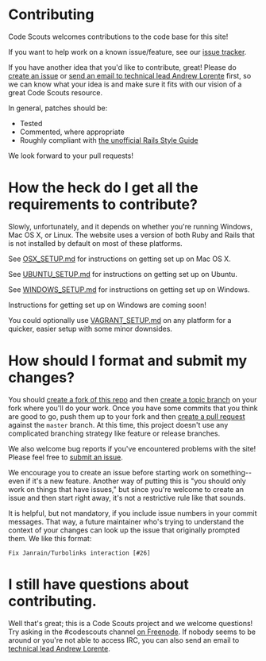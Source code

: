 Contributing
============

Code Scouts welcomes contributions to the code base for this site!

If you want to help work on a known issue/feature, see our [issue tracker](https://trello.com/b/pHnfhYyh/green-mercury-new-codescouts-website).

If you have another idea that you'd like to contribute, great! Please do [create an issue](https://github.com/code-scouts/green_mercury/issues/) or [send an email to technical lead Andrew Lorente](mailto:andrew.lorente@gmail.com) first, so we can know what your idea is and make sure it fits with our vision of a great Code Scouts resource.

In general, patches should be:
* Tested
* Commented, where appropriate
* Roughly compliant with [the unofficial Rails Style Guide](https://github.com/bbatsov/rails-style-guide)

We look forward to your pull requests!


How the heck do I get all the requirements to contribute?
=========================================================

Slowly, unfortunately, and it depends on whether you're running Windows, Mac OS X, or Linux.
The website uses a version of both Ruby and Rails that is not installed by default on most of these platforms.

See [OSX_SETUP.md](OSX_SETUP.md) for instructions on getting set up on Mac OS X.

See [UBUNTU_SETUP.md](UBUNTU_SETUP.md) for instructions on getting set up on Ubuntu.

See [WINDOWS_SETUP.md](WINDOWS_SETUP.md) for instructions on getting set up on Windows.

Instructions for getting set up on Windows are coming soon!

You could optionally use [VAGRANT_SETUP.md](VAGRANT_SETUP.md) on any platform for a quicker, easier setup with some minor downsides.

How should I format and submit my changes?
==========================================

You should [create a fork of this repo](https://help.github.com/articles/fork-a-repo) and then [create a topic branch](http://git-scm.com/book/en/Git-Branching-Branching-Workflows#Topic-Branches) on your fork where you'll do your work. Once you have some commits that you think are good to go, push them up to your fork and then [create a pull request](https://help.github.com/articles/using-pull-requests) against the `master` branch. At this time, this project doesn't use any complicated branching strategy like feature or release branches.

We also welcome bug reports if you've encountered problems with the site! Please feel free to [submit an issue](https://github.com/code-scouts/green_mercury/issues/new).

We encourage you to create an issue before starting work on something--even if it's a new feature. Another way of putting this is "you should only work on things that have issues," but since you're welcome to create an issue and then start right away, it's not a restrictive rule like that sounds.

It is helpful, but not mandatory, if you include issue numbers in your commit messages. That way, a future maintainer who's trying to understand the context of your changes can look up the issue that originally prompted them. We like this format:

```
Fix Janrain/Turbolinks interaction [#26]
```

I still have questions about contributing.
==========================================

Well that's great; this is a Code Scouts project and we welcome questions! Try asking in the #codescouts channel [on Freenode](https://webchat.freenode.net/). If nobody seems to be around or you're not able to access IRC, you can also send an email to [technical lead Andrew Lorente](mailto:andrew@codescouts.org).
